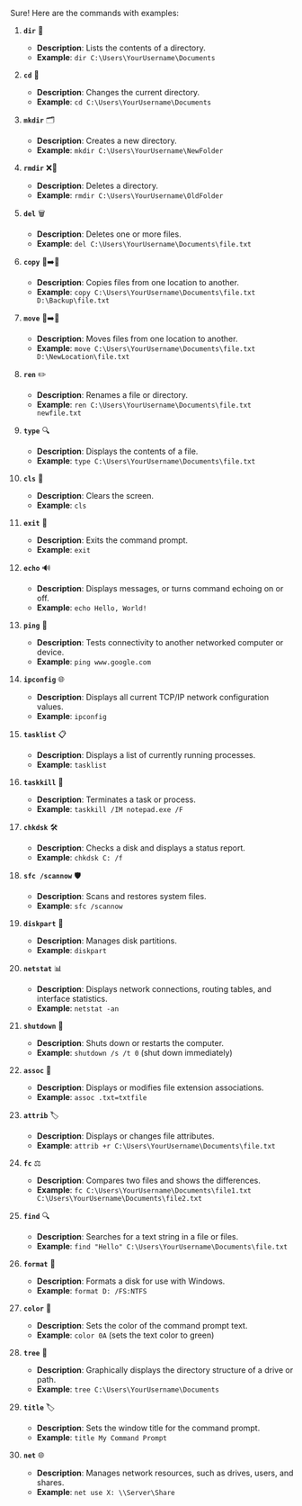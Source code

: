 Sure! Here are the commands with examples:

1. **`dir`** 📂
   - **Description**: Lists the contents of a directory.
   - **Example**: `dir C:\Users\YourUsername\Documents`

2. **`cd`** 📁
   - **Description**: Changes the current directory.
   - **Example**: `cd C:\Users\YourUsername\Documents`

3. **`mkdir`** 🗂️
   - **Description**: Creates a new directory.
   - **Example**: `mkdir C:\Users\YourUsername\NewFolder`

4. **`rmdir`** ❌📁
   - **Description**: Deletes a directory.
   - **Example**: `rmdir C:\Users\YourUsername\OldFolder`

5. **`del`** 🗑️
   - **Description**: Deletes one or more files.
   - **Example**: `del C:\Users\YourUsername\Documents\file.txt`

6. **`copy`** 📄➡️📄
   - **Description**: Copies files from one location to another.
   - **Example**: `copy C:\Users\YourUsername\Documents\file.txt D:\Backup\file.txt`

7. **`move`** 📄➡️📁
   - **Description**: Moves files from one location to another.
   - **Example**: `move C:\Users\YourUsername\Documents\file.txt D:\NewLocation\file.txt`

8. **`ren`** ✏️
   - **Description**: Renames a file or directory.
   - **Example**: `ren C:\Users\YourUsername\Documents\file.txt newfile.txt`

9. **`type`** 🔍
   - **Description**: Displays the contents of a file.
   - **Example**: `type C:\Users\YourUsername\Documents\file.txt`

10. **`cls`** 🧹
    - **Description**: Clears the screen.
    - **Example**: `cls`

11. **`exit`** 🚪
    - **Description**: Exits the command prompt.
    - **Example**: `exit`

12. **`echo`** 🔊
    - **Description**: Displays messages, or turns command echoing on or off.
    - **Example**: `echo Hello, World!`

13. **`ping`** 📶
    - **Description**: Tests connectivity to another networked computer or device.
    - **Example**: `ping www.google.com`

14. **`ipconfig`** 🌐
    - **Description**: Displays all current TCP/IP network configuration values.
    - **Example**: `ipconfig`

15. **`tasklist`** 📋
    - **Description**: Displays a list of currently running processes.
    - **Example**: `tasklist`

16. **`taskkill`** 🔫
    - **Description**: Terminates a task or process.
    - **Example**: `taskkill /IM notepad.exe /F`

17. **`chkdsk`** 🛠️
    - **Description**: Checks a disk and displays a status report.
    - **Example**: `chkdsk C: /f`

18. **`sfc /scannow`** 🛡️
    - **Description**: Scans and restores system files.
    - **Example**: `sfc /scannow`

19. **`diskpart`** 💾
    - **Description**: Manages disk partitions.
    - **Example**: `diskpart`

20. **`netstat`** 📊
    - **Description**: Displays network connections, routing tables, and interface statistics.
    - **Example**: `netstat -an`

21. **`shutdown`** 📴
    - **Description**: Shuts down or restarts the computer.
    - **Example**: `shutdown /s /t 0` (shut down immediately)

22. **`assoc`** 🔗
    - **Description**: Displays or modifies file extension associations.
    - **Example**: `assoc .txt=txtfile`

23. **`attrib`** 🏷️
    - **Description**: Displays or changes file attributes.
    - **Example**: `attrib +r C:\Users\YourUsername\Documents\file.txt`

24. **`fc`** ⚖️
    - **Description**: Compares two files and shows the differences.
    - **Example**: `fc C:\Users\YourUsername\Documents\file1.txt C:\Users\YourUsername\Documents\file2.txt`

25. **`find`** 🔍
    - **Description**: Searches for a text string in a file or files.
    - **Example**: `find "Hello" C:\Users\YourUsername\Documents\file.txt`

26. **`format`** 💽
    - **Description**: Formats a disk for use with Windows.
    - **Example**: `format D: /FS:NTFS`

27. **`color`** 🎨
    - **Description**: Sets the color of the command prompt text.
    - **Example**: `color 0A` (sets the text color to green)

28. **`tree`** 🌳
    - **Description**: Graphically displays the directory structure of a drive or path.
    - **Example**: `tree C:\Users\YourUsername\Documents`

29. **`title`** 🏷️
    - **Description**: Sets the window title for the command prompt.
    - **Example**: `title My Command Prompt`

30. **`net`** 🌐
    - **Description**: Manages network resources, such as drives, users, and shares.
    - **Example**: `net use X: \\Server\Share`

